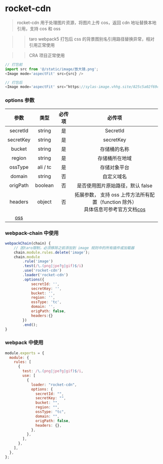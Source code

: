 # rocket-cdn

> rocket-cdn 用于处理图片资源，将图片上传 cos，返回 cdn 地址替换本地引用，支持 cos 和 oss

> > taro webpack5 打包后 css 的背景图别名引用路径替换异常，相对引用正常使用

> > CRA 项目正常使用

```js
// 打包前
import src from '@/static/image/放大镜.png';
<Image mode='aspectFit' src={src} />

// 打包后
<Image mode='aspectFit' src=‘https://sylas-image.vhhg.site/825c5a02f69c8022d24e8f3b07e95323.png’ />
```

### options 参数

|                                      参数                                       |   类型   | 必传项 |                                                                   必传项                                                                    |
| :-----------------------------------------------------------------------------: | :------: | :----: | :-----------------------------------------------------------------------------------------------------------------------------------------: |
|                                    secretId                                     |  string  |   是   |                                                                  SecretId                                                                   |
|                                    secretKey                                    |  string  |   是   |                                                                  secretKey                                                                  |
|                                     bucket                                      |  string  |   是   |                                                                存储桶的名称                                                                 |
|                                     region                                      |  string  |   是   |                                                               存储桶所在地域                                                                |
|                                     ossType                                     | ali / tc |   是   |                                                                存储对象平台                                                                 |
|                                     domain                                      |  string  |   否   |                                                                 自定义域名                                                                  |
|                                    origPath                                     | boolean  |   否   |                                                      是否使用图片原始路径，默认 false                                                       |
|                                     headers                                     |  object  |   否   | 拓展参数， 支持 oss 上传方法所有配置（function 除外）<br />具体信息可参考官方文档[cos](https://cloud.tencent.com/document/product/436/7749) |
| [oss](https://help.aliyun.com/document_detail/31978.html?spm=a2c4g.476494.0.i0) ||||

### webpack-chain 中使用

```js
webpackChain(chain) {
    // 因taro限制，必须移除之前添加到 image 规则中的所有插件或加载器
    chain.module.rules.delete('image');
    chain.module
        .rule('image')
        .test(/\.(png|jpe?g|gif)$/i)
        .use('rocket-cdn')
        .loader('rocket-cdn')
        .options({
            secretId: '',
            secretKey: '',
            bucket: '',
            region: '',
            ossType: 'tc',
            domain: '',
            origPath: false,
            headers:{}
        })
        .end();
}
```

### webpack 中使用

```js
module.exports = {
  module: {
    rules: [
      {
        test: /\.(png|jpe?g|gif)$/i,
        use: [
          {
            loader: "rocket-cdn",
            options: {
              secretId: "",
              secretKey: "",
              bucket: "",
              region: "",
              ossType: "tc",
              domain: "",
              origPath: false,
              headers: {},
            },
          },
        ],
      },
    ],
  },
};
```
